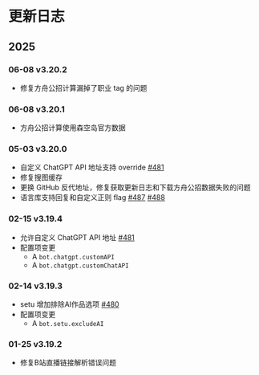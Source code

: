 # 更新日志

## 2025

### 06-08 v3.20.2

- 修复方舟公招计算漏掉了职业 tag 的问题

### 06-08 v3.20.1

- 方舟公招计算使用森空岛官方数据

### 05-03 v3.20.0

- 自定义 ChatGPT API 地址支持 override [#481](../../issues/481)
- 修复搜图缓存
- 更换 GitHub 反代地址，修复获取更新日志和下载方舟公招数据失败的问题
- 语言库支持回复和自定义正则 flag [#487](../../issues/487) [#488](../../issues/488)

### 02-15 v3.19.4

- 允许自定义 ChatGPT API 地址 [#481](../../issues/481)
- 配置项变更
  - A `bot.chatgpt.customAPI`
  - A `bot.chatgpt.customChatAPI`

### 02-14 v3.19.3

- setu 增加排除AI作品选项 [#480](../../issues/480)
- 配置项变更
  - A `bot.setu.excludeAI`

### 01-25 v3.19.2

- 修复B站直播链接解析错误问题
